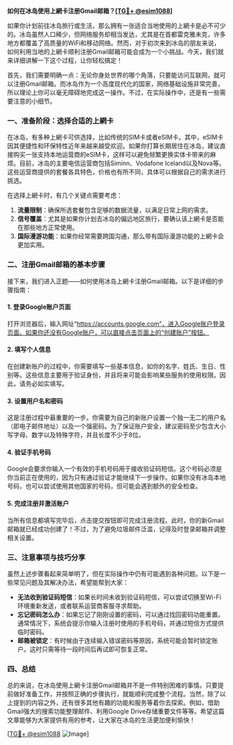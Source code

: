 **如何在冰岛使用上網卡注册Gmail邮箱？[[TG💪+ @esim1088](https://t.me/s/esim1088)]**

如果你计划前往冰岛旅行或生活，那么拥有一张适合当地使用的上網卡是必不可少的。冰岛虽然人口稀少，但网络服务却相当发达，尤其是在首都雷克雅未克，许多地方都覆盖了高质量的WiFi和移动网络。然而，对于初次来到冰岛的朋友来说，如何利用当地的上網卡顺利注册Gmail邮箱可能会成为一个小挑战。今天，我们就来详细讲解一下这个过程，让你轻松搞定！

首先，我们需要明确一点：无论你身处世界的哪个角落，只要能访问互联网，就可以注册Gmail邮箱。而冰岛作为一个高度现代化的国家，网络基础设施非常完善，所以理论上你可以毫无障碍地完成这一操作。不过，在实际操作中，还是有一些需要注意的小细节。

### 一、准备阶段：选择合适的上網卡

在冰岛，有多种上網卡可供选择，比如传统的SIM卡或者eSIM卡。其中，eSIM卡因其便捷性和环保特性近年来越来越受欢迎。如果你打算长期居住在冰岛，建议直接购买一张支持本地运营商的eSIM卡，这样可以避免频繁更换实体卡带来的麻烦。目前，冰岛的主要电信运营商包括Siminn、Vodafone Iceland以及Nova等。这些运营商提供的套餐各具特色，价格也有所不同，具体可以根据自己的需求进行挑选。

在选择上網卡时，有几个关键点需要考虑：

1. **流量限制**：确保所选套餐包含足够的数据流量，以满足日常上网的需求。
2. **信号覆盖**：尤其是如果你计划去冰岛的偏远地区旅行，要确认该上網卡是否能在那些地方正常使用。
3. **国际漫游功能**：如果你经常需要跨国沟通，那么带有国际漫游功能的上網卡会更加实用。

### 二、注册Gmail邮箱的基本步骤

接下来，我们进入正题——如何使用冰岛上網卡注册Gmail邮箱。以下是详细的步骤指南：

#### 1. 登录Google账户页面

打开浏览器后，输入网址“https://accounts.google.com”，进入Google账户登录页面。如果你还没有Google账户，可以直接点击页面上的“创建账户”按钮。

#### 2. 填写个人信息

在创建新账户的过程中，你需要填写一些基本信息，如你的名字、姓氏、生日、性别等。这些信息主要用于验证身份，并且将来可能会影响某些服务的使用权限。因此，请务必如实填写。

#### 3. 设置用户名和密码

这是注册过程中最重要的一步。你需要为自己的新账户设置一个独一无二的用户名（即电子邮件地址）以及一个强密码。为了保证账户安全，建议密码至少包含大小写字母、数字以及特殊字符，并且长度不少于8位。

#### 4. 验证手机号码

Google会要求你输入一个有效的手机号码用于接收验证码短信。这个号码必须是你当前正在使用的，因为只有通过验证才能继续下一步操作。如果你没有冰岛本地号码，也可以尝试使用其他国家的号码，但可能会遇到额外的安全检查。

#### 5. 完成注册并激活账户

当所有信息都填写完毕后，点击提交按钮即可完成注册流程。此时，你的新Gmail邮箱就已经成功创建了！不过，为了避免垃圾邮件泛滥，记得及时登录邮箱并调整相关设置。

### 三、注意事项与技巧分享

虽然上述步骤看起来简单明了，但在实际操作中仍有可能遇到各种问题。以下是一些常见问题及其解决办法，希望能帮到大家：

- **无法收到验证码短信**：如果长时间未收到验证码短信，可以尝试切换至Wi-Fi环境重新发送，或者联系运营商客服寻求帮助。
- **忘记密码怎么办**：如果忘记了刚刚设置的密码，可以通过找回密码功能重置。通常情况下，系统会提示你输入注册时使用的手机号码，并通过短信方式提供临时密码。
- **邮箱被锁定**：有时候由于连续输入错误密码等原因，系统可能会暂时锁定账户。这时只需等待一段时间后再试即可恢复正常。

### 四、总结

总的来说，在冰岛使用上網卡注册Gmail邮箱并不是一件特别困难的事情。只要提前做好准备工作，并按照正确的步骤执行，就能顺利完成整个流程。当然，除了以上提到的内容之外，还有很多其他有趣的功能和服务等着你去探索。例如，借助Gmail强大的搜索功能整理邮件、利用Google Drive存储重要文件等等。希望这篇文章能够为大家提供有用的参考，让大家在冰岛的生活更加便利愉快！

[[TG💪+ @esim1088](https://t.me/s/esim1088) ![Image](https://i.postimg.cc/4NQfJmqS/Snipaste-2025-05-13-00-14-12.png)]